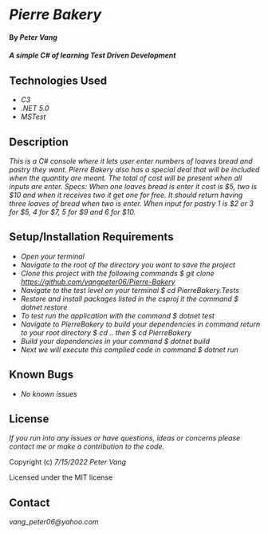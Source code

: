 # _Pierre Bakery_

#### By _**Peter Vang**_

#### _A simple C# of learning Test Driven Development_

## Technologies Used

* _C3_
* _.NET 5.0_
* _MSTest_

## Description

_This is a C# console where it lets user enter numbers of loaves bread and pastry they want. Pierre Bakery also has a special deal that will be included when the quantity are meant. The total of cost will be present when all inputs are enter. 
Specs: When one loaves bread is enter it cost is $5, two is $10 and when it receives two it get one for free. It should return having three loaves of bread when two is enter. 
When input for pastry 1 is $2 or 3 for $5, 4 for $7, 5 for $9 and 6 for $10._

## Setup/Installation Requirements

* _Open your terminal_
* _Navigate to the root of the directory you want to save the project_
* _Clone this project with the following commands $ git clone https://github.com/vangpeter06/Pierre-Bakery_
* _Navigate to the test level on your terminal $ cd PierreBakery.Tests_
* _Restore and install packages listed in the csproj it the command $ dotnet restore_
* _To test run the application with the command $ dotnet test_
* _Navigate to PierreBakery to build your dependencies in command return to your root directory $ cd .. then $ cd PierreBakery_
* _Build your dependencies in your command $ dotnet build_
* _Next we will execute this complied code in command $ dotnet run_

## Known Bugs

* _No known issues_


## License

_If you run into any issues or have questions, ideas or concerns please contact me or make a contribution to the code._

Copyright (c) _7/15/2022_ _Peter Vang_

Licensed under the MIT license

## Contact

_vang_peter06@yahoo.com_